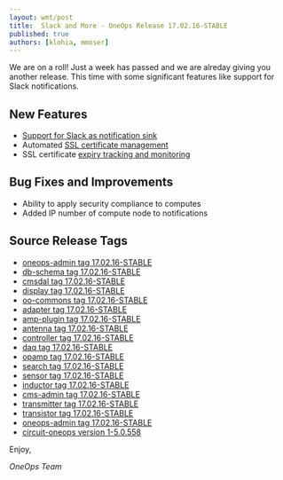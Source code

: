 ```yaml
---
layout: wmt/post
title:  Slack and More - OneOps Release 17.02.16-STABLE
published: true
authors: [klohia, mmoser]
---
```


We are on a roll! Just a week has passed and we are alreday giving you another release. This time with some significant
features like support for Slack notifications.

<!--more-->

## New Features

* [Support for Slack as notification sink](/user/account/notifications.html)
* Automated [SSL certificate management](/user/design/certificate-component.html)
* SSL certificate [expiry tracking and monitoring](/user/design/certificate-component.html)


## Bug Fixes and Improvements

* Ability to apply security compliance to computes
* Added IP number of compute node to notifications

## Source Release Tags

- [oneops-admin tag 17.02.16-STABLE](https://github.com/oneops/oneops-admin/tree/17.02.16-STABLE)
- [db-schema tag 17.02.16-STABLE](https://github.com/oneops/db-schema/tree/17.02.16-STABLE)
- [cmsdal tag 17.02.16-STABLE](https://github.com/oneops/cmsdal/tree/17.02.16-STABLE)
- [display tag 17.02.16-STABLE](https://github.com/oneops/display/tree/17.02.16-STABLE)
- [oo-commons tag 17.02.16-STABLE](https://github.com/oneops/oo-commons/tree/17.02.16-STABLE)
- [adapter tag 17.02.16-STABLE](https://github.com/oneops/adapter/tree/17.02.16-STABLE)
- [amp-plugin tag 17.02.16-STABLE](https://github.com/oneops/amq-plugin/tree/17.02.16-STABLE)
- [antenna tag 17.02.16-STABLE](https://github.com/oneops/antenna/tree/17.02.16-STABLE)
- [controller tag 17.02.16-STABLE](https://github.com/oneops/controller/tree/17.02.16-STABLE)
- [daq tag 17.02.16-STABLE](https://github.com/oneops/daq/tree/17.02.16-STABLE)
- [opamp tag 17.02.16-STABLE](https://github.com/oneops/opamp/tree/17.02.16-STABLE)
- [search tag 17.02.16-STABLE](https://github.com/oneops/search/tree/17.02.16-STABLE)
- [sensor tag 17.02.16-STABLE](https://github.com/oneops/sensor/tree/17.02.16-STABLE)
- [inductor tag 17.02.16-STABLE](https://github.com/oneops/inductor/tree/17.02.16-STABLE)
- [cms-admin tag 17.02.16-STABLE](https://github.com/oneops/cms-admin/tree/17.02.16-STABLE)
- [transmitter tag 17.02.16-STABLE](https://github.com/oneops/transmitter/tree/17.02.16-STABLE)
- [transistor tag 17.02.16-STABLE](https://github.com/oneops/transistor/tree/17.02.16-STABLE)
- [oneops-admin tag 17.02.16-STABLE](https://github.com/oneops/oneops-admin/tree/17.02.16-STABLE)
- [circuit-oneops version 1-5.0.558](https://github.com/oneops/circuit-oneops-1/releases/tag/circuit-oneops-1-5.0.558)

Enjoy,

_OneOps Team_
